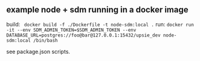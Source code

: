 ## example node + sdm running in a docker image

build: ` docker build -f ./Dockerfile -t node-sdm:local .`
run: `docker run -it --env SDM_ADMIN_TOKEN=$SDM_ADMIN_TOKEN --env DATABASE_URL=postgres://foo@bar@127.0.0.1:15432/upsie_dev node-sdm:local /bin/bash`

see package.json scripts.
